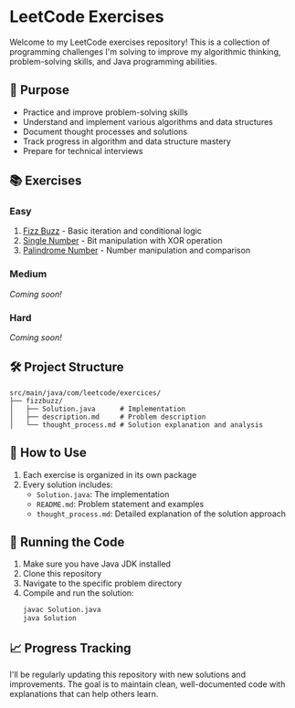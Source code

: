 # LeetCode Exercises

Welcome to my LeetCode exercises repository! This is a collection of programming challenges I'm solving to improve my algorithmic thinking, problem-solving skills, and Java programming abilities.

## 🎯 Purpose

- Practice and improve problem-solving skills
- Understand and implement various algorithms and data structures
- Document thought processes and solutions
- Track progress in algorithm and data structure mastery
- Prepare for technical interviews

## 📚 Exercises

### Easy
1. [Fizz Buzz](https://github.com/felipeNeves93/leetcode-exercises/blob/master/src/main/java/com/leetcode/exercices/fizzbuzz) - Basic iteration and conditional logic
2. [Single Number](https://github.com/felipeNeves93/leetcode-exercises/blob/master/src/main/java/com/leetcode/exercices/singlenumber) - Bit manipulation with XOR operation
3. [Palindrome Number](https://github.com/felipeNeves93/leetcode-exercises/blob/master/src/main/java/com/leetcode/exercices/palindromenumber) - Number manipulation and comparison

### Medium
*Coming soon!*

### Hard
*Coming soon!*

## 🛠️ Project Structure

```
src/main/java/com/leetcode/exercices/
├── fizzbuzz/
│   ├── Solution.java      # Implementation
│   ├── description.md     # Problem description
│   └── thought_process.md # Solution explanation and analysis
```

## 📝 How to Use

1. Each exercise is organized in its own package
2. Every solution includes:
   - `Solution.java`: The implementation
   - `README.md`: Problem statement and examples
   - `thought_process.md`: Detailed explanation of the solution approach

## 🚀 Running the Code

1. Make sure you have Java JDK installed
2. Clone this repository
3. Navigate to the specific problem directory
4. Compile and run the solution:
   ```bash
   javac Solution.java
   java Solution
   ```

## 📈 Progress Tracking

I'll be regularly updating this repository with new solutions and improvements. The goal is to maintain clean, well-documented code with explanations that can help others learn.
